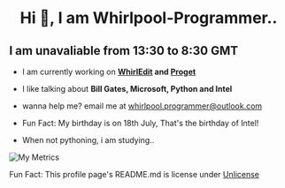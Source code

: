 <h1 align="center">Hi 👋, I am Whirlpool-Programmer..</h1>

## I am unavaliable from 13:30 to 8:30 GMT

- I am currently working on **[WhirlEdit](https://github.com/whirlpool-programmer/whirledit) and [Proget](http://pypi.org/projects/proget)**

- I like talking about **Bill Gates, Microsoft, Python and Intel**

- wanna help me? email me at whirlpool.programmer@outlook.com

- Fun Fact: My birthday is on 18th July, That's the birthday of Intel!

- When not pythoning, i am studying..


![My Metrics](https://metrics.lecoq.io/Whirlpool-programmer?base.metadata=0&isocalendar=1&languages=1&achievements=1&lines=1&isocalendar.duration=half-year&languages.limit=8&languages.sections=most-used&languages.colors=github&languages.threshold=0%25&languages.indepth=false&languages.categories=markup%2C%20programming&languages.recent.categories=programming&languages.recent.load=300&languages.recent.days=121&achievements.threshold=C&achievements.secrets=true&achievements.display=detailed&achievements.limit=0&config.timezone=UK%2FLondon)


Fun Fact:
This profile page's README.md is license under [Unlicense](unlicense.org)

